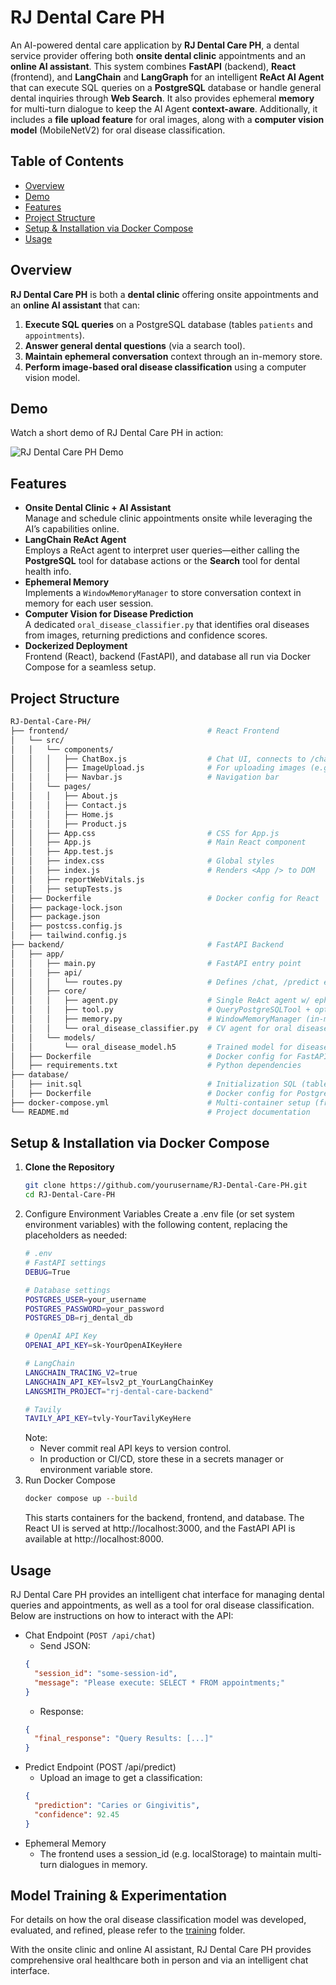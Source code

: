 # RJ Dental Care PH

An AI-powered dental care application by **RJ Dental Care PH**, a dental service provider offering both **onsite dental clinic** appointments and an **online AI assistant**. This system combines **FastAPI** (backend), **React** (frontend), and **LangChain** and **LangGraph** for an intelligent **ReAct AI Agent** that can execute SQL queries on a **PostgreSQL** database or handle general dental inquiries through **Web Search**. It also provides ephemeral **memory** for multi-turn dialogue to keep the AI Agent **context-aware**. Additionally, it includes a **file upload feature** for oral images, along with a **computer vision model** (MobileNetV2) for oral disease classification.

## Table of Contents
- [Overview](#overview)
- [Demo](#demo)
- [Features](#features)
- [Project Structure](#project-structure)
- [Setup & Installation via Docker Compose](#setup--installation-via-docker-compose)
- [Usage](#usage)

## Overview
**RJ Dental Care PH** is both a **dental clinic** offering onsite appointments and an **online AI assistant** that can:
1. **Execute SQL queries** on a PostgreSQL database (tables `patients` and `appointments`).
2. **Answer general dental questions** (via a search tool).
3. **Maintain ephemeral conversation** context through an in-memory store.
4. **Perform image-based oral disease classification** using a computer vision model.

## Demo
Watch a short demo of RJ Dental Care PH in action:

![RJ Dental Care PH Demo](docs/demo/demo.gif)

## Features
- **Onsite Dental Clinic + AI Assistant**  
  Manage and schedule clinic appointments onsite while leveraging the AI’s capabilities online.
- **LangChain ReAct Agent**  
  Employs a ReAct agent to interpret user queries—either calling the **PostgreSQL** tool for database actions or the **Search** tool for dental health info.
- **Ephemeral Memory**  
  Implements a `WindowMemoryManager` to store conversation context in memory for each user session.
- **Computer Vision for Disease Prediction**  
  A dedicated `oral_disease_classifier.py` that identifies oral diseases from images, returning predictions and confidence scores.
- **Dockerized Deployment**  
  Frontend (React), backend (FastAPI), and database all run via Docker Compose for a seamless setup.

## Project Structure
```bash
RJ-Dental-Care-PH/
├── frontend/                               # React Frontend
│   └── src/
│   │   └── components/
│   │   │   ├── ChatBox.js                  # Chat UI, connects to /chat endpoint
│   │   │   ├── ImageUpload.js              # For uploading images (e.g. oral disease prediction)
│   │   │   ├── Navbar.js                   # Navigation bar
│   │   └── pages/
│   │   │   ├── About.js
│   │   │   ├── Contact.js
│   │   │   ├── Home.js
│   │   │   ├── Product.js
│   │   ├── App.css                         # CSS for App.js
│   │   ├── App.js                          # Main React component
│   │   ├── App.test.js
│   │   ├── index.css                       # Global styles
│   │   ├── index.js                        # Renders <App /> to DOM
│   │   ├── reportWebVitals.js
│   │   ├── setupTests.js
│   ├── Dockerfile                          # Docker config for React
│   ├── package-lock.json
│   ├── package.json
│   ├── postcss.config.js
│   ├── tailwind.config.js
├── backend/                                # FastAPI Backend
│   ├── app/
│   │   ├── main.py                         # FastAPI entry point
│   │   ├── api/
│   │   │   └── routes.py                   # Defines /chat, /predict endpoints
│   │   ├── core/
│   │   │   ├── agent.py                    # Single ReAct agent w/ ephemeral memory
│   │   │   ├── tool.py                     # QueryPostgreSQLTool + optional SearchTool
│   │   │   ├── memory.py                   # WindowMemoryManager (in-memory conversation)
│   │   │   └── oral_disease_classifier.py  # CV agent for oral disease classification
│   │   └── models/
│   │       └── oral_disease_model.h5       # Trained model for disease prediction
│   ├── Dockerfile                          # Docker config for FastAPI
│   ├── requirements.txt                    # Python dependencies
├── database/
│   ├── init.sql                            # Initialization SQL (tables, data)
│   ├── Dockerfile                          # Docker config for PostgreSQL container
├── docker-compose.yml                      # Multi-container setup (frontend, backend, DB)
└── README.md                               # Project documentation
```

## Setup & Installation via Docker Compose
1. **Clone the Repository**  
   ```bash
   git clone https://github.com/yourusername/RJ-Dental-Care-PH.git
   cd RJ-Dental-Care-PH
2. Configure Environment Variables
Create a .env file (or set system environment variables) with the following content, replacing the placeholders as needed:
    ```bash
    # .env
    # FastAPI settings
    DEBUG=True

    # Database settings
    POSTGRES_USER=your_username
    POSTGRES_PASSWORD=your_password
    POSTGRES_DB=rj_dental_db

    # OpenAI API Key
    OPENAI_API_KEY=sk-YourOpenAIKeyHere

    # LangChain
    LANGCHAIN_TRACING_V2=true
    LANGCHAIN_API_KEY=lsv2_pt_YourLangChainKey
    LANGSMITH_PROJECT="rj-dental-care-backend"

    # Tavily
    TAVILY_API_KEY=tvly-YourTavilyKeyHere
    ```
    Note:
    - Never commit real API keys to version control.
    - In production or CI/CD, store these in a secrets manager or environment variable store.
3. Run Docker Compose
    ```bash
    docker compose up --build
    ```
    This starts containers for the backend, frontend, and database. The React UI is served at http://localhost:3000, and the FastAPI API is available at http://localhost:8000.

## Usage
RJ Dental Care PH provides an intelligent chat interface for managing dental queries and appointments, as well as a tool for oral disease classification. Below are instructions on how to interact with the API:
- Chat Endpoint (`POST /api/chat`)
  - Send JSON:
  ```json
  {
    "session_id": "some-session-id",
    "message": "Please execute: SELECT * FROM appointments;"
  }
  ```
  - Response:
  ```json
  {
    "final_response": "Query Results: [...]"
  }
  ```
- Predict Endpoint (POST /api/predict)
  - Upload an image to get a classification:
  ```json
  {
    "prediction": "Caries or Gingivitis",
    "confidence": 92.45
  }
  ```
- Ephemeral Memory
  - The frontend uses a session_id (e.g. localStorage) to maintain multi-turn dialogues in memory.

## Model Training & Experimentation
For details on how the oral disease classification model was developed, evaluated, and refined, please refer to the [training](training/) folder.

With the onsite clinic and online AI assistant, RJ Dental Care PH provides comprehensive oral healthcare both in person and via an intelligent chat interface.
